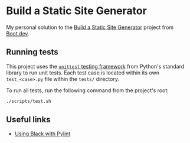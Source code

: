 # Build a Static Site Generator

My personal solution to the [Build a Static Site Generator](https://www.boot.dev/courses/build-static-site-generator) project from [Boot.dev](https://www.boot.dev/tracks/backend).

## Running tests

This project uses the [`unittest` testing framework](https://docs.python.org/3/library/unittest.html) from Python's standard library to run unit tests. Each test case is located within its own `test_<case>.py` file within the `tests/` directory.

To run all tests, run the following command from the project's root:

```sh
./scripts/test.sh
```

## Useful links

- [Using Black with Pylint](https://black.readthedocs.io/en/stable/guides/using_black_with_other_tools.html#pylint)
